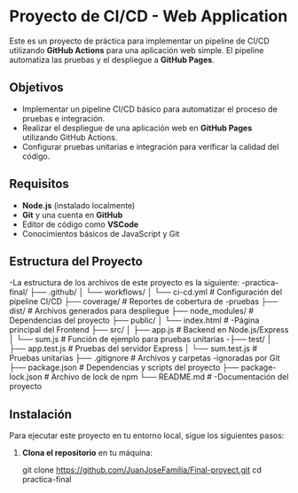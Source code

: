 # Proyecto de CI/CD - Web Application

Este es un proyecto de práctica para implementar un pipeline de CI/CD utilizando **GitHub Actions** para una aplicación web simple. El pipeline automatiza las pruebas y el despliegue a **GitHub Pages**.

## Objetivos

- Implementar un pipeline CI/CD básico para automatizar el proceso de pruebas e integración.
- Realizar el despliegue de una aplicación web en **GitHub Pages** utilizando GitHub Actions.
- Configurar pruebas unitarias e integración para verificar la calidad del código.

## Requisitos

- **Node.js** (instalado localmente)
- **Git** y una cuenta en **GitHub**
- Editor de código como **VSCode**
- Conocimientos básicos de JavaScript y Git

## Estructura del Proyecto

-La estructura de los archivos de este proyecto es la siguiente:
-practica-final/ ├── .github/ │ └── workflows/ │ └── ci-cd.yml # Configuración del pipeline CI/CD ├── coverage/ # Reportes de cobertura de -pruebas ├── dist/ # Archivos generados para despliegue ├── node_modules/ # Dependencias del proyecto ├── public/ │ └── index.html # -Página principal del Frontend ├── src/ │ ├── app.js # Backend en Node.js/Express │ └── sum.js # Función de ejemplo para pruebas unitarias -├── test/ │ ├── app.test.js # Pruebas del servidor Express │ └── sum.test.js # Pruebas unitarias ├── .gitignore # Archivos y carpetas -ignoradas por Git ├── package.json # Dependencias y scripts del proyecto ├── package-lock.json # Archivo de lock de npm └── README.md # -Documentación del proyecto

## Instalación

Para ejecutar este proyecto en tu entorno local, sigue los siguientes pasos:

1. **Clona el repositorio** en tu máquina:

   git clone https://github.com/JuanJoseFamilia/Final-proyect.git
   cd practica-final
